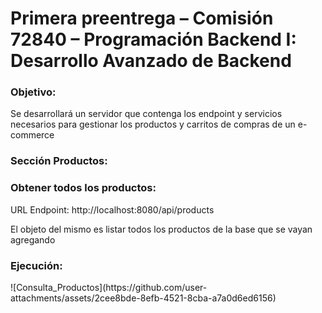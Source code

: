 <h1>
  Primera preentrega – Comisión 72840 – Programación Backend I: Desarrollo Avanzado de Backend
</h1>

<h3>Objetivo:</h3>

<p>
  Se desarrollará un servidor que contenga los endpoint y servicios necesarios para gestionar los productos y carritos de compras de un e-commerce
</p>

<h3>Sección Productos:</h3>

<h3>Obtener todos los productos:</h3>
<p>URL Endpoint: http://localhost:8080/api/products</p>
<p>El objeto del mismo es listar todos los productos de la base que se vayan agregando</p>
<h3>Ejecución:</h3>
![Consulta_Productos](https://github.com/user-attachments/assets/2cee8bde-8efb-4521-8cba-a7a0d6ed6156)
